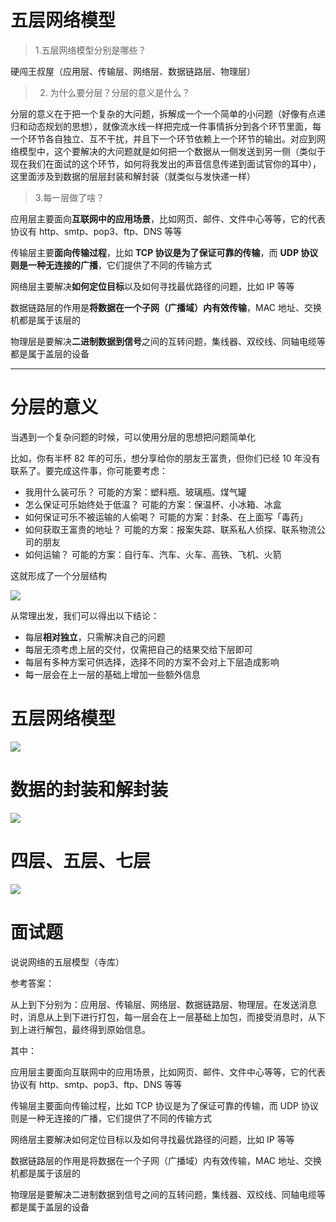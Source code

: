 # 五层网络模型

> 1.五层网络模型分别是哪些？

硬闯王叔屋（应用层、传输层、网络层、数据链路层、物理层）

> 2. 为什么要分层？分层的意义是什么？

分层的意义在于把一个复杂的大问题，拆解成一个一个简单的小问题（好像有点递归和动态规划的思想），就像流水线一样把完成一件事情拆分到各个环节里面，每一个环节各自独立、互不干扰，并且下一个环节依赖上一个环节的输出。对应到网络模型中，这个要解决的大问题就是如何把一个数据从一侧发送到另一侧（类似于现在我们在面试的这个环节，如何将我发出的声音信息传递到面试官你的耳中），这里面涉及到数据的层层封装和解封装（就类似与发快递一样）

> 3.每一层做了啥？

应用层主要面向**互联网中的应用场景**，比如网页、邮件、文件中心等等，它的代表协议有 http、smtp、pop3、ftp、DNS 等等

传输层主要**面向传输过程**，比如 **TCP 协议是为了保证可靠的传输**，而 **UDP 协议则是一种无连接的广播**，它们提供了不同的传输方式

网络层主要解决**如何定位目标**以及如何寻找最优路径的问题，比如 IP 等等

数据链路层的作用是**将数据在一个子网（广播域）内有效传输**，MAC 地址、交换机都是属于该层的

物理层是要解决**二进制数据到信号**之间的互转问题，集线器、双绞线、同轴电缆等都是属于盖层的设备

---

# 分层的意义

当遇到一个复杂问题的时候，可以使用分层的思想把问题简单化

比如，你有半杯 82 年的可乐，想分享给你的朋友王富贵，但你们已经 10 年没有联系了。要完成这件事，你可能要考虑：

-   我用什么装可乐？
    可能的方案：塑料瓶、玻璃瓶、煤气罐
-   怎么保证可乐始终处于低温？
    可能的方案：保温杯、小冰箱、冰盒
-   如何保证可乐不被运输的人偷喝？
    可能的方案：封条、在上面写「毒药」
-   如何获取王富贵的地址？
    可能的方案：报案失踪、联系私人侦探、联系物流公司的朋友
-   如何运输？
    可能的方案：自行车、汽车、火车、高铁、飞机、火箭

这就形成了一个分层结构

![](http://mdrs.yuanjin.tech/img/20210927145456.png)

从常理出发，我们可以得出以下结论：

-   每层**相对独立**，只需解决自己的问题
-   每层无须考虑上层的交付，仅需把自己的结果交给下层即可
-   每层有多种方案可供选择，选择不同的方案不会对上下层造成影响
-   每一层会在上一层的基础上增加一些额外信息

# 五层网络模型

![](http://mdrs.yuanjin.tech/img/20211008163417.png)

# 数据的封装和解封装

![](http://mdrs.yuanjin.tech/img/20211008163458.png)

# 四层、五层、七层

![](http://mdrs.yuanjin.tech/img/20211008164017.png)

# 面试题

说说网络的五层模型（寺库）

参考答案：

从上到下分别为：应用层、传输层、网络层、数据链路层、物理层。在发送消息时，消息从上到下进行打包，每一层会在上一层基础上加包，而接受消息时，从下到上进行解包，最终得到原始信息。

其中：

应用层主要面向互联网中的应用场景，比如网页、邮件、文件中心等等，它的代表协议有 http、smtp、pop3、ftp、DNS 等等

传输层主要面向传输过程，比如 TCP 协议是为了保证可靠的传输，而 UDP 协议则是一种无连接的广播，它们提供了不同的传输方式

网络层主要解决如何定位目标以及如何寻找最优路径的问题，比如 IP 等等

数据链路层的作用是将数据在一个子网（广播域）内有效传输，MAC 地址、交换机都是属于该层的

物理层是要解决二进制数据到信号之间的互转问题，集线器、双绞线、同轴电缆等都是属于盖层的设备
